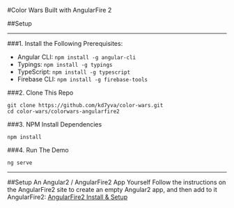 #Color Wars Built with AngularFire 2

##Setup
<hr>

###1. Install the Following Prerequisites:

* Angular CLI: `npm install -g angular-cli`
* Typings: `npm install -g typings`
* TypeScript: `npm install -g typescript`
* Firebase CLI: `npm install -g firebase-tools`

###2. Clone This Repo
```
git clone https://github.com/kd7yva/color-wars.git
cd color-wars/colorwars-angularfire2
```
###3. NPM Install Dependencies
```
npm install
```
###4. Run The Demo
```
ng serve
```
<hr>

##Setup An Angular2 / AngularFire2 App Yourself
Follow the instructions on the AngularFire2 site to create an empty Angular2 app, and then add to it AngularFire2:
[AngularFire2 Install & Setup](https://github.com/angular/angularfire2/edit/master/docs/1-install-and-setup.md)
